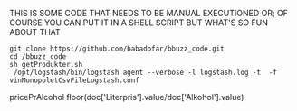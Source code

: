 
THIS IS SOME CODE THAT NEEDS TO BE MANUAL EXECUTIONED
OR; OF COURSE YOU CAN PUT IT IN A SHELL SCRIPT BUT WHAT'S SO FUN ABOUT THAT
````
git clone https://github.com/babadofar/bbuzz_code.git
cd /bbuzz_code
sh getProdukter.sh
 /opt/logstash/bin/logstash agent --verbose -l logstash.log -t  -f vinMonopoletCsvFileLogstash.conf
````

pricePrAlcohol
floor(doc['Literpris'].value/doc['Alkohol'].value)